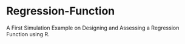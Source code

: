 # Regression-Function
A First Simulation Example on Designing and Assessing a Regression Function using R.
